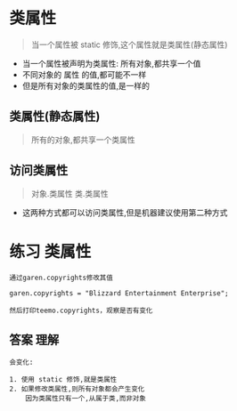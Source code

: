 # 类属性
> 当一个属性被 static 修饰,这个属性就是类属性(静态属性)

* 当一个属性被声明为类属性: 所有对象,都共享一个值
* 不同对象的 属性 的值,都可能不一样
* 但是所有对象的类属性的值,是一样的

## 类属性(静态属性)
> 所有的对象,都共享一个类属性

## 访问类属性
> 对象.类属性  类.类属性

* 这两种方式都可以访问类属性,但是机器建议使用第二种方式

# 练习 类属性

```text
通过garen.copyrights修改其值
 
garen.copyrights = "Blizzard Entertainment Enterprise";
 
然后打印teemo.copyrights，观察是否有变化 
```

## 答案 理解
```text
会变化:

1. 使用 static 修饰,就是类属性
2. 如果修改类属性,则所有对象都会产生变化
    因为类属性只有一个,从属于类,而非对象
```